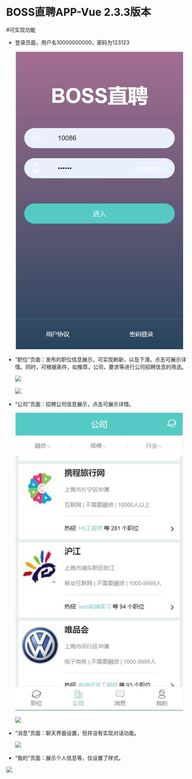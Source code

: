# BOSS直聘APP-Vue 2.3.3版本
#可实现功能

+ 登录页面，用户名10000000000，密码为123123

  ![](images\blogin.jpg)

+ “职位”页面：发布的职位信息展示，可实现刷新，以及下滑。点击可展示详情。同时，可根据条件，如推荐，公司，要求等进行公司招聘信息的筛选。

  ![](C:\Users\婷婷\Desktop\newBoss\Boss\images\bJob.jpg)

  ![](C:\Users\婷婷\Desktop\newBoss\Boss\images\bshouye.jpg)

+ “公司”页面：招聘公司信息展示，点击可展示详情。

  ![](https://github.com/zxNoral/Boss/blob/master/images/bCompany.jpg)

  ![](C:\Users\婷婷\Desktop\newBoss\Boss\images\binfo2.jpg)

+ “消息”页面：聊天界面设置，但并没有实现对话功能。

  ![](C:\Users\婷婷\Desktop\newBoss\Boss\images\bNews.jpg)

+ “我的”页面：展示个人信息等，仅设置了样式。

![](C:\Users\婷婷\Desktop\newBoss\Boss\images\bmy.jpg)
